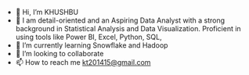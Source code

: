 - 👋 Hi, I’m KHUSHBU
- 👀 I am detail-oriented and an Aspiring Data Analyst with a strong background in Statistical Analysis and Data Visualization. Proficient in using tools like Power BI, Excel, Python, SQL, 
- 🌱 I’m currently learning Snowflake and Hadoop 
- 💞️ I’m looking to collaborate 
- 📫 How to reach me kt201415@gmail.com

<!---
KHUSHBU777/KHUSHBU777 is a ✨ special ✨ repository because its `README.md` (this file) appears on your GitHub profile.
You can click the Preview link to take a look at your changes.
--->
